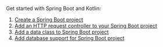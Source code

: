 [//]: # (title: Get started with Spring Boot and Kotlin)

Get started with Spring Boot and Kotlin:

1. [Create a Spring Boot project](jvm-create-project-with-spring-boot.md)
2. [Add an HTTP request controller to your Spring Boot project](jvm-spring-boot-restful-3.md)
3. [Add a data class to Spring Boot project](jvm-spring-boot-restful-4.md)
4. [Add database support for Spring Boot project](jvm-spring-boot-restful-5.md)